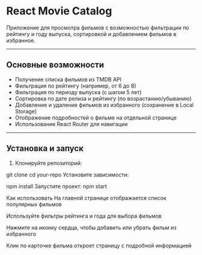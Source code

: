 # React Movie Catalog

Приложение для просмотра фильмов с возможностью фильтрации по рейтингу и году выпуска, сортировкой и добавлением фильмов в избранное.

---

## Основные возможности

- Получение списка фильмов из TMDB API
- Фильтрация по рейтингу (например, от 6 до 8)
- Фильтрация по периоду выпуска (с шагом 5 лет)
- Сортировка по дате релиза и рейтингу (по возрастанию/убыванию)
- Добавление и удаление фильмов из избранного (сохранение в Local Storage)
- Отображение подробностей о фильме на отдельной странице
- Использование React Router для навигации


---

## Установка и запуск

1. Клонируйте репозиторий:

git clone 
cd your-repo
Установите зависимости:

npm install
Запустите проект:
npm start

Как использовать
На главной странице отображается список популярных фильмов

Используйте фильтры рейтинга и года для выбора фильмов

Нажмите на иконку сердца, чтобы добавить или убрать фильм из избранного

Клик по карточке фильма откроет страницу с подробной информацией

